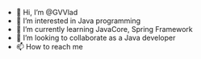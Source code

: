 - 👋 Hi, I’m @GVVlad
- 👀 I’m interested in Java programming 
- 🌱 I’m currently learning JavaCore, Spring Framework 
- 💞️ I’m looking to collaborate as a Java developer
- 📫 How to reach me 

<!---
GVVlad/GVVlad is a ✨ special ✨ repository because its `README.md` (this file) appears on your GitHub profile.
You can click the Preview link to take a look at your changes.
--->
